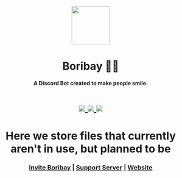 <h2 align="center">
  <img src="https://cdn.discordapp.com/attachments/766571630268252180/827824066869985280/circle.png" height='100px' width='100px'>
</h2>

<h1 align="center">Boribay 💂‍♂️</h1>
<h4 align="center">A Discord Bot created to make people smile.</h4>

<h1 align="center">
  <a href="https://top.gg/bot/735397931355471893">
    <img src="https://top.gg/api/widget/servers/735397931355471893.svg" />
  </a>

  <a href="https://top.gg/bot/735397931355471893">
    <img src="https://top.gg/api/widget/upvotes/735397931355471893.svg" />
  </a>

  <a href="https://top.gg/bot/735397931355471893">
    <img src="https://top.gg/api/widget/owner/735397931355471893.svg" />
  </a>
</h1>

<h1 align="center">Here we store files that currently aren't in use, but planned to be</h1>

<h3 align="center"><a href="https://discord.com/oauth2/authorize?client_id=735397931355471893&scope=bot&permissions=2146958847">Invite Boribay</a> | <a href="https://discord.gg/B4k8tmPDbz">Support Server</a> | <a href="https://boribay.netlify.app/">Website</a></h3>
